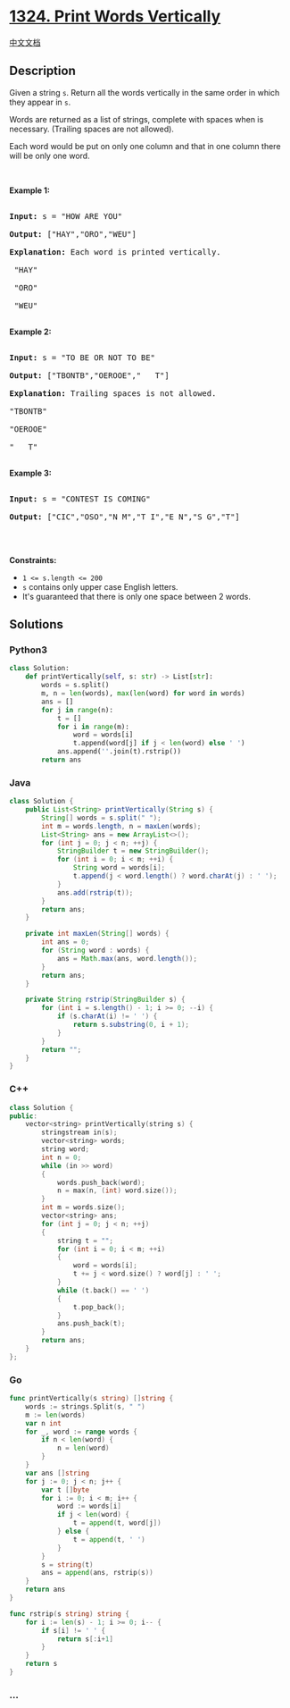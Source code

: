# [1324. Print Words Vertically](https://leetcode.com/problems/print-words-vertically)

[中文文档](/solution/1300-1399/1324.Print%20Words%20Vertically/README.md)

## Description

<p>Given a string <code>s</code>.&nbsp;Return&nbsp;all the words vertically in the same order in which they appear in <code>s</code>.<br />

Words are returned as a list of strings, complete with&nbsp;spaces when is necessary. (Trailing spaces are not allowed).<br />

Each word would be put on only one column and that in one column there will be only one word.</p>

<p>&nbsp;</p>

<p><strong>Example 1:</strong></p>

<pre>

<strong>Input:</strong> s = &quot;HOW ARE YOU&quot;

<strong>Output:</strong> [&quot;HAY&quot;,&quot;ORO&quot;,&quot;WEU&quot;]

<strong>Explanation: </strong>Each word is printed vertically. 

 &quot;HAY&quot;

&nbsp;&quot;ORO&quot;

&nbsp;&quot;WEU&quot;

</pre>

<p><strong>Example 2:</strong></p>

<pre>

<strong>Input:</strong> s = &quot;TO BE OR NOT TO BE&quot;

<strong>Output:</strong> [&quot;TBONTB&quot;,&quot;OEROOE&quot;,&quot;   T&quot;]

<strong>Explanation: </strong>Trailing spaces is not allowed. 

&quot;TBONTB&quot;

&quot;OEROOE&quot;

&quot;   T&quot;

</pre>

<p><strong>Example 3:</strong></p>

<pre>

<strong>Input:</strong> s = &quot;CONTEST IS COMING&quot;

<strong>Output:</strong> [&quot;CIC&quot;,&quot;OSO&quot;,&quot;N M&quot;,&quot;T I&quot;,&quot;E N&quot;,&quot;S G&quot;,&quot;T&quot;]

</pre>

<p>&nbsp;</p>

<p><strong>Constraints:</strong></p>

<ul>
	<li><code>1 &lt;= s.length &lt;= 200</code></li>
	<li><code>s</code>&nbsp;contains only upper case English letters.</li>
	<li>It&#39;s guaranteed that there is only one&nbsp;space between 2 words.</li>
</ul>

## Solutions

<!-- tabs:start -->

### **Python3**

```python
class Solution:
    def printVertically(self, s: str) -> List[str]:
        words = s.split()
        m, n = len(words), max(len(word) for word in words)
        ans = []
        for j in range(n):
            t = []
            for i in range(m):
                word = words[i]
                t.append(word[j] if j < len(word) else ' ')
            ans.append(''.join(t).rstrip())
        return ans
```

### **Java**

```java
class Solution {
    public List<String> printVertically(String s) {
        String[] words = s.split(" ");
        int m = words.length, n = maxLen(words);
        List<String> ans = new ArrayList<>();
        for (int j = 0; j < n; ++j) {
            StringBuilder t = new StringBuilder();
            for (int i = 0; i < m; ++i) {
                String word = words[i];
                t.append(j < word.length() ? word.charAt(j) : ' ');
            }
            ans.add(rstrip(t));
        }
        return ans;
    }

    private int maxLen(String[] words) {
        int ans = 0;
        for (String word : words) {
            ans = Math.max(ans, word.length());
        }
        return ans;
    }

    private String rstrip(StringBuilder s) {
        for (int i = s.length() - 1; i >= 0; --i) {
            if (s.charAt(i) != ' ') {
                return s.substring(0, i + 1);
            }
        }
        return "";
    }
}
```

### **C++**

```cpp
class Solution {
public:
    vector<string> printVertically(string s) {
        stringstream in(s);
        vector<string> words;
        string word;
        int n = 0;
        while (in >> word)
        {
            words.push_back(word);
            n = max(n, (int) word.size());
        }
        int m = words.size();
        vector<string> ans;
        for (int j = 0; j < n; ++j)
        {
            string t = "";
            for (int i = 0; i < m; ++i)
            {
                word = words[i];
                t += j < word.size() ? word[j] : ' ';
            }
            while (t.back() == ' ')
            {
                t.pop_back();
            }
            ans.push_back(t);
        }
        return ans;
    }
};
```

### **Go**

```go
func printVertically(s string) []string {
	words := strings.Split(s, " ")
	m := len(words)
	var n int
	for _, word := range words {
		if n < len(word) {
			n = len(word)
		}
	}
	var ans []string
	for j := 0; j < n; j++ {
		var t []byte
		for i := 0; i < m; i++ {
			word := words[i]
			if j < len(word) {
				t = append(t, word[j])
			} else {
				t = append(t, ' ')
			}
		}
		s = string(t)
		ans = append(ans, rstrip(s))
	}
	return ans
}

func rstrip(s string) string {
	for i := len(s) - 1; i >= 0; i-- {
		if s[i] != ' ' {
			return s[:i+1]
		}
	}
	return s
}
```

### **...**

```

```

<!-- tabs:end -->
